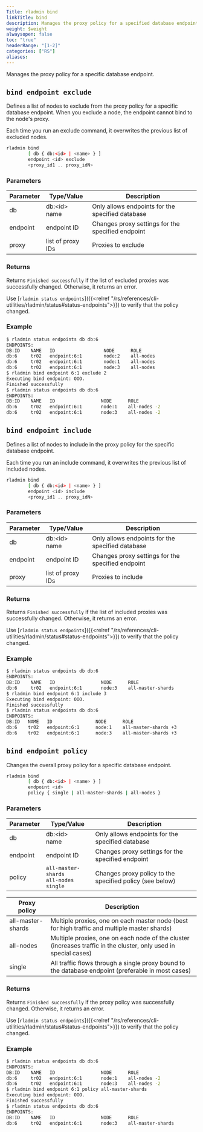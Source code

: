 ```yaml
---
Title: rladmin bind
linkTitle: bind
description: Manages the proxy policy for a specified database endpoint.
weight: $weight
alwaysopen: false
toc: "true"
headerRange: "[1-2]"
categories: ["RS"]
aliases:
---
```


Manages the proxy policy for a specific database endpoint.

## `bind endpoint exclude`

Defines a list of nodes to exclude from the proxy policy for a specific database endpoint. When you exclude a node, the endpoint cannot bind to the node's proxy.

Each time you run an exclude command, it overwrites the previous list of excluded nodes.

```sh
rladmin bind
        [ db { db:<id> | <name> } ]
        endpoint <id> exclude
        <proxy_id1 .. proxy_idN>
```

### Parameters

| Parameter | Type/Value                     | Description                                                                                   |
|-----------|--------------------------------|-----------------------------------------------------------------------------------------------|
| db        | db:\<id\><br /> name           | Only allows endpoints for the specified database                                               |
| endpoint  | endpoint ID                    | Changes proxy settings for the specified endpoint                              |
| proxy     | list of proxy IDs          | Proxies to exclude                                                           |

### Returns

Returns `Finished successfully` if the list of excluded proxies was successfully changed. Otherwise, it returns an error.

Use [`rladmin status endpoints`]({{<relref "/rs/references/cli-utilities/rladmin/status#status-endpoints">}}) to verify that the policy changed.

### Example

``` sh
$ rladmin status endpoints db db:6
ENDPOINTS:
DB:ID    NAME   ID                  NODE      ROLE                      SSL
db:6     tr02   endpoint:6:1        node:2    all-nodes                 No
db:6     tr02   endpoint:6:1        node:1    all-nodes                 No
db:6     tr02   endpoint:6:1        node:3    all-nodes                 No
$ rladmin bind endpoint 6:1 exclude 2
Executing bind endpoint: OOO.
Finished successfully
$ rladmin status endpoints db db:6
ENDPOINTS:
DB:ID    NAME   ID                 NODE      ROLE                       SSL
db:6     tr02   endpoint:6:1       node:1    all-nodes -2               No
db:6     tr02   endpoint:6:1       node:3    all-nodes -2               No
```

## `bind endpoint include`

Defines a list of nodes to include in the proxy policy for the specific database endpoint.

Each time you run an include command, it overwrites the previous list of included nodes.

```sh
rladmin bind
        [ db { db:<id> | <name> } ]
        endpoint <id> include
        <proxy_id1 .. proxy_idN>
```

### Parameters

| Parameter | Type/Value                     | Description                                                                                   |
|-----------|--------------------------------|-----------------------------------------------------------------------------------------------|
| db        | db:\<id\><br /> name           | Only allows endpoints for the specified database                                               |
| endpoint  | endpoint ID                    | Changes proxy settings for the specified endpoint                              |
| proxy     | list of proxy IDs          | Proxies to include                                                           |

### Returns

Returns `Finished successfully` if the list of included proxies was successfully changed. Otherwise, it returns an error.

Use [`rladmin status endpoints`]({{<relref "/rs/references/cli-utilities/rladmin/status#status-endpoints">}}) to verify that the policy changed.

### Example

``` sh
$ rladmin status endpoints db db:6
ENDPOINTS:
DB:ID    NAME   ID                 NODE      ROLE                       SSL
db:6     tr02   endpoint:6:1       node:3    all-master-shards          No
$ rladmin bind endpoint 6:1 include 3
Executing bind endpoint: OOO.
Finished successfully
$ rladmin status endpoints db db:6
ENDPOINTS:
DB:ID   NAME   ID                NODE      ROLE                          SSL
db:6    tr02   endpoint:6:1      node:1    all-master-shards +3          No
db:6    tr02   endpoint:6:1      node:3    all-master-shards +3          No
```

## `bind endpoint policy`

Changes the overall proxy policy for a specific database endpoint.

```sh
rladmin bind
        [ db { db:<id> | <name> } ]
        endpoint <id>
        policy { single | all-master-shards | all-nodes }
```

### Parameters

| Parameter | Type/Value                     | Description                                                                                   |
|-----------|--------------------------------|-----------------------------------------------------------------------------------------------|
| db        | db:\<id\><br /> name           | Only allows endpoints for the specified database                                               |
| endpoint  | endpoint ID                    | Changes proxy settings for the specified endpoint                              |
| policy    | `all-master-shards`<br /> `all-nodes`<br /> `single` | Changes proxy policy to the specified policy (see below) |


| Proxy policy | Description |
| - | - |
| all-master-shards | Multiple proxies, one on each master node (best for high traffic and multiple master shards)                     |
| all-nodes | Multiple proxies, one on each node of the cluster (increases traffic in the cluster, only used in special cases) |
| single | All traffic flows through a single proxy bound to the database endpoint (preferable in most cases)               |

### Returns

Returns `Finished successfully` if the proxy policy was successfully changed. Otherwise, it returns an error.

Use [`rladmin status endpoints`]({{<relref "/rs/references/cli-utilities/rladmin/status#status-endpoints">}}) to verify that the policy changed.

### Example

``` sh
$ rladmin status endpoints db db:6
ENDPOINTS:
DB:ID    NAME   ID                 NODE      ROLE                       SSL
db:6     tr02   endpoint:6:1       node:1    all-nodes -2               No
db:6     tr02   endpoint:6:1       node:3    all-nodes -2               No
$ rladmin bind endpoint 6:1 policy all-master-shards
Executing bind endpoint: OOO.
Finished successfully
$ rladmin status endpoints db db:6
ENDPOINTS:
DB:ID    NAME   ID                 NODE      ROLE                       SSL
db:6     tr02   endpoint:6:1       node:3    all-master-shards          No
```
